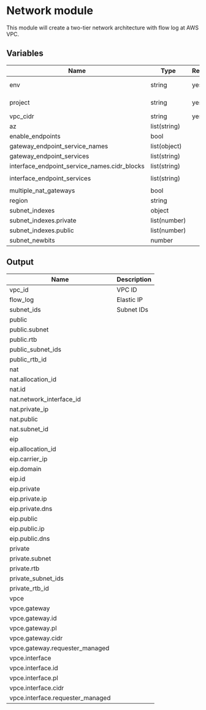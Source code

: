 # Network module

This module will create a two-tier network architecture with flow log at AWS VPC.

## Variables

| Name                                         | Type         | Required | Default                                                                                                                                                                                | Description         |
| -------------------------------------------- | ------------ | -------- | -------------------------------------------------------------------------------------------------------------------------------------------------------------------------------------- | ------------------- |
| env                                          | string       | yes      |                                                                                                                                                                                        | Project environment |
| project                                      | string       | yes      |                                                                                                                                                                                        | Project name        |
| vpc_cidr                                     | string       | yes      |                                                                                                                                                                                        | VPC CIDR            |
| az                                           | list(string) |          | `["ap-northeast-1a", "ap-northeast-1b", "ap-northeast-1c"]`                                                                                                                            | AWS region          |
| enable_endpoints                             | bool         |          | `true`                                                                                                                                                                                 |                     |
| gateway_endpoint_service_names               | list(object) |          | `[]`                                                                                                                                                                                   |                     |
| gateway_endpoint_services                    | list(string) |          | `["s3", "dynamodb"]`                                                                                                                                                                   |                     |
| interface_endpoint_service_names.cidr_blocks | list(string) |          | `[]`                                                                                                                                                                                   |                     |
| interface_endpoint_services                  | list(string) |          | `["appmesh-envoy-management","autoscaling","ec2","ec2messages","ecr.api","ecr.dkr","elasticloadbalancing","kms","logs","secretsmanager","sns","sqs","ssm","ssmmessages","sts","xray"]` |                     |
| multiple_nat_gateways                        | bool         |          | `false`                                                                                                                                                                                |                     |
| region                                       | string       |          | `ap-northeast-1`                                                                                                                                                                       | AWS region          |
| subnet_indexes                               | object       |          |                                                                                                                                                                                        |                     |
| subnet_indexes.private                       | list(number) |          | `[4, 5, 6]`                                                                                                                                                                            |                     |
| subnet_indexes.public                        | list(number) |          | `[1, 2, 3]`                                                                                                                                                                            |                     |
| subnet_newbits                               | number       |          | `8`                                                                                                                                                                                    |                     |

## Output

| Name                             | Description |
| -------------------------------- | ----------- |
| vpc_id                           | VPC ID      |
| flow_log                         | Elastic IP  |
| subnet_ids                       | Subnet IDs  |
| public                           |             |
| public.subnet                    |             |
| public.rtb                       |             |
| public_subnet_ids                |             |
| public_rtb_id                    |             |
| nat                              |             |
| nat.allocation_id                |             |
| nat.id                           |             |
| nat.network_interface_id         |             |
| nat.private_ip                   |             |
| nat.public                       |             |
| nat.subnet_id                    |             |
| eip                              |             |
| eip.allocation_id                |             |
| eip.carrier_ip                   |             |
| eip.domain                       |             |
| eip.id                           |             |
| eip.private                      |             |
| eip.private.ip                   |             |
| eip.private.dns                  |             |
| eip.public                       |             |
| eip.public.ip                    |             |
| eip.public.dns                   |             |
| private                          |             |
| private.subnet                   |             |
| private.rtb                      |             |
| private_subnet_ids               |             |
| private_rtb_id                   |             |
| vpce                             |             |
| vpce.gateway                     |             |
| vpce.gateway.id                  |             |
| vpce.gateway.pl                  |             |
| vpce.gateway.cidr                |             |
| vpce.gateway.requester_managed   |             |
| vpce.interface                   |             |
| vpce.interface.id                |             |
| vpce.interface.pl                |             |
| vpce.interface.cidr              |             |
| vpce.interface.requester_managed |             |
